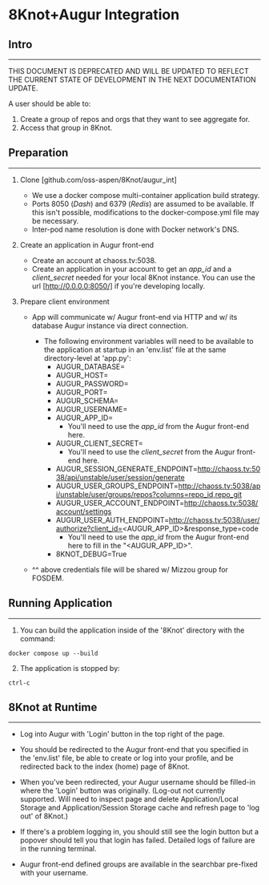 # **8Knot+Augur Integration**

## **Intro**
---

THIS DOCUMENT IS DEPRECATED AND WILL BE UPDATED TO REFLECT
THE CURRENT STATE OF DEVELOPMENT IN THE NEXT DOCUMENTATION UPDATE.

A user should be able to:
1. Create a group of repos and orgs that they want to see aggregate for.
2. Access that group in 8Knot.

## **Preparation**
---
1. Clone [github.com/oss-aspen/8Knot/augur_int]
   - We use a docker compose multi-container application build strategy.
   - Ports 8050 (*Dash*) and 6379 (*Redis*) are assumed to be available. If this isn't possible, modifications to the docker-compose.yml file may be necessary.
   - Inter-pod name resolution is done with Docker network's DNS.

2. Create an application in Augur front-end
   - Create an account at chaoss.tv:5038.
   - Create an application in your account to get an *app_id* and a *client_secret* needed for your local 8Knot instance. You can use the url [http://0.0.0.0:8050/] if you're developing locally.

3. Prepare client environment
   - App will communicate w/ Augur front-end via HTTP and w/ its database Augur instance via direct connection.
     - The following environment variables will need to be available to the application at startup in an 'env.list' file at the same directory-level at 'app.py':
       - AUGUR_DATABASE=
       - AUGUR_HOST=
       - AUGUR_PASSWORD=
       - AUGUR_PORT=
       - AUGUR_SCHEMA=
       - AUGUR_USERNAME=
       - AUGUR_APP_ID=
         - You'll need to use the *app_id* from the Augur front-end here.
       - AUGUR_CLIENT_SECRET=
         - You'll need to use the *client_secret* from the Augur front-end here.
       - AUGUR_SESSION_GENERATE_ENDPOINT=http://chaoss.tv:5038/api/unstable/user/session/generate
       - AUGUR_USER_GROUPS_ENDPOINT=http://chaoss.tv:5038/api/unstable/user/groups/repos?columns=repo_id,repo_git
       - AUGUR_USER_ACCOUNT_ENDPOINT=http://chaoss.tv:5038/account/settings
       - AUGUR_USER_AUTH_ENDPOINT=http://chaoss.tv:5038/user/authorize?client_id=<AUGUR_APP_ID>&response_type=code
         - You'll need to use the *app_id* from the Augur front-end here to fill in the "<AUGUR_APP_ID>".
       - 8KNOT_DEBUG=True

    - ^^ above credentials file will be shared w/ Mizzou group for FOSDEM.

## **Running Application**
---
1. You can build the application inside of the '8Knot' directory with the command:
```
docker compose up --build
```
2. The application is stopped by:
```
ctrl-c
```

## **8Knot at Runtime**
---
- Log into Augur with 'Login' button in the top right of the page.

- You should be redirected to the Augur front-end that you specified in the 'env.list' file, be able to create or log into your profile, and be redirected back to the index (home) page of 8Knot.

- When you've been redirected, your Augur username should be filled-in where the 'Login' button was originally. (Log-out not currently supported. Will need to inspect page and delete Application/Local Storage and Application/Session Storage cache and refresh page to 'log out' of 8Knot.)

- If there's a problem logging in, you should still see the login button but a popover should tell you that login has failed. Detailed logs of failure are in the running terminal.

- Augur front-end defined groups are available in the searchbar pre-fixed with your username.
